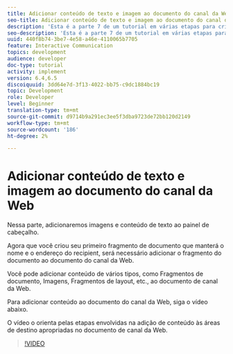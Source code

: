 ```yaml
---
title: Adicionar conteúdo de texto e imagem ao documento do canal da Web
seo-title: Adicionar conteúdo de texto e imagem ao documento do canal da Web
description: 'Esta é a parte 7 de um tutorial em várias etapas para criar seu primeiro documento de comunicações interativas. Nessa parte, adicionaremos imagens e conteúdo de texto ao painel de cabeçalho. '
seo-description: 'Esta é a parte 7 de um tutorial em várias etapas para criar seu primeiro documento de comunicações interativas. Nessa parte, adicionaremos imagens e conteúdo de texto ao painel de cabeçalho. '
uuid: 440f8b74-3be7-4e58-a46e-4110065b7705
feature: Interactive Communication
topics: development
audience: developer
doc-type: tutorial
activity: implement
version: 6.4,6.5
discoiquuid: 3dd64e7d-3f13-4022-bb75-c9dc1884bc19
topic: Development
role: Developer
level: Beginner
translation-type: tm+mt
source-git-commit: d9714b9a291ec3ee5f3dba9723de72bb120d2149
workflow-type: tm+mt
source-wordcount: '186'
ht-degree: 2%

---
```



# Adicionar conteúdo de texto e imagem ao documento do canal da Web

Nessa parte, adicionaremos imagens e conteúdo de texto ao painel de cabeçalho.

Agora que você criou seu primeiro fragmento de documento que manterá o nome e o endereço do recipient, será necessário adicionar o fragmento do documento ao documento do canal da Web.

Você pode adicionar conteúdo de vários tipos, como Fragmentos de documento, Imagens, Fragmentos de layout, etc., ao documento de canal da Web.

Para adicionar conteúdo ao documento do canal da Web, siga o vídeo abaixo.

O vídeo o orienta pelas etapas envolvidas na adição de conteúdo às áreas de destino apropriadas no documento de canal da Web.

>[!VIDEO](https://video.tv.adobe.com/v/22359/?quality=9&learn=on)

